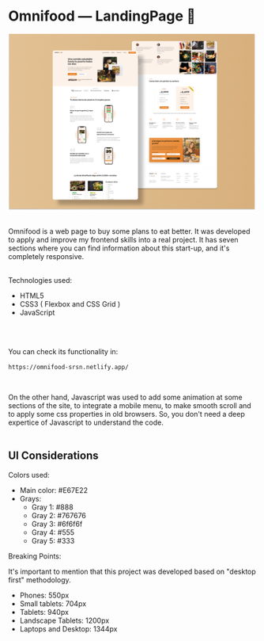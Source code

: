 # Omnifood &mdash; LandingPage 🍝

<img src="./img/design/coverpage.png" alt="Coverpage Omnifood" width=500/>
<br />
<br />

Omnifood is a web page to buy some plans to eat better. It was developed to apply and improve my frontend skills into a real project. It has seven sections where you can find information about this start-up, and it's completely responsive.
<br />
<br />

Technologies used: 

  * HTML5
  * CSS3 ( Flexbox and CSS Grid )
  * JavaScript
<br />
<br />

You can check its functionality in: 
```
https://omnifood-srsn.netlify.app/
```
<br />

On the other hand, Javascript was used to add some animation at some sections of the site, to integrate a mobile menu, to make smooth scroll and to apply some css properties in old browsers. So, you don't need a deep expertice of Javascript to understand the code.
<br />
<br />

## UI Considerations

Colors used: 
  * Main color: #E67E22
  * Grays:   
    * Gray 1: #888
    * Gray 2: #767676
    * Gray 3: #6f6f6f
    * Gray 4: #555
    * Gray 5: #333

Breaking Points: 

It's important to mention that this project was developed based on "desktop first" methodology.

  * Phones: 550px 
  * Small tablets: 704px
  * Tablets: 940px
  * Landscape Tablets: 1200px
  * Laptops and Desktop: 1344px

<br />
<br />


